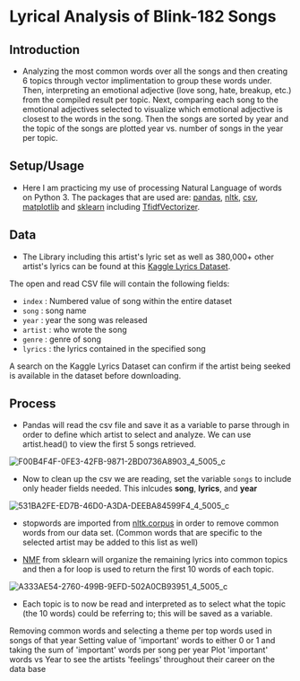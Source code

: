 # Lyrical Analysis of Blink-182 Songs

## Introduction 
* Analyzing the most common words over all the songs and then creating 6 topics through vector implimentation to group these words under. Then, interpreting an emotional adjective (love song, hate, breakup, etc.) from the compiled result per topic. Next, comparing each song to the emotional adjectives selected to visualize which emotional adjective is closest to the words in the song. Then the songs are sorted by year and the topic of the songs are plotted year vs. number of songs in the year per topic. 

## Setup/Usage
* Here I am practicing my use of processing Natural Language of words on Python 3. 
The packages that are used are: [pandas](https://pandas.pydata.org/pandas-docs/stable/install.html), [nltk](https://www.nltk.org/install.html), [csv](https://docs.python.org/3/library/csv.html), [matplotlib](https://matplotlib.org/3.1.1/users/installing.html) and [sklearn](https://scikit-learn.org/stable/install.html) including [TfidfVectorizer](https://scikit-learn.org/stable/modules/generated/sklearn.feature_extraction.text.TfidfVectorizer.html).

## Data
* The Library including this artist's lyric set as well as 380,000+ other artist's lyrics can be found at this [Kaggle Lyrics Dataset](https://www.kaggle.com/gyani95/380000-lyrics-from-metrolyrics).

The open and read CSV file will contain the following fields:

* `index` : Numbered value of song within the entire dataset 
* `song` : song name
* `year` : year the song was released
* `artist` : who wrote the song
* `genre` : genre of song
* `lyrics` : the lyrics contained in the specified song

A search on the Kaggle Lyrics Dataset can confirm if the artist being seeked is available in the dataset before downloading. 

## Process 

* Pandas will read the csv file and save it as a variable to parse through in order to define which artist to select and analyze. We can use artist.head() to view the first 5 songs retrieved. 

![F00B4F4F-0FE3-42FB-9871-2BD0736A8903_4_5005_c](https://user-images.githubusercontent.com/55423732/71784743-d3b26200-2fc4-11ea-9690-eb60343b53e9.jpeg)

* Now to clean up the csv we are reading, set the variable `songs` to include only header fields needed. This inlcudes **song**, **lyrics**, and **year**

![531BA2FE-ED7B-46D0-A3DA-DEEBA84599F4_4_5005_c](https://user-images.githubusercontent.com/55423732/71784892-dca43300-2fc6-11ea-92dc-702322f26e1d.jpeg)

* stopwords are imported from [nltk.corpus](https://www.nltk.org/api/nltk.corpus.html) in order to remove common words from our data set. (Common words that are specific to the selected artist may be added to this list as well)

* [NMF](https://scikit-learn.org/stable/modules/generated/sklearn.decomposition.NMF.html) from sklearn will organize the remaining lyrics into common topics and then a for loop is used to return the first 10 words of each topic. 

![A333AE54-2760-499B-9EFD-502A0CB93951_4_5005_c](https://user-images.githubusercontent.com/55423732/71784995-5e489080-2fc8-11ea-9e6d-955ecfa77bcb.jpeg)

* Each topic is to now be read and interpreted as to select what the topic (the 10 words) could be referring to; this will be saved as a variable. 



Removing common words and selecting a theme per top words used in songs of that year 
Setting value of 'important' words to either 0 or 1 and taking the sum of 'important' words per song per year
Plot 'important' words vs Year to see the artists 'feelings' throughout their career on the data base
